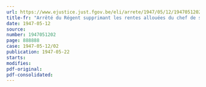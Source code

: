 ```yaml
---
url: https://www.ejustice.just.fgov.be/eli/arrete/1947/05/12/1947051202/justel
title-fr: "Arrêté du Régent supprimant les rentes allouées du chef de servitudes militaires"
date: 1947-05-12
source:
number: 1947051202
page: 888888
case: 1947-05-12/02
publication: 1947-05-22
starts:
modifies:
pdf-original:
pdf-consolidated:
---
```


